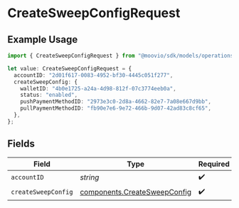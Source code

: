 # CreateSweepConfigRequest

## Example Usage

```typescript
import { CreateSweepConfigRequest } from "@moovio/sdk/models/operations";

let value: CreateSweepConfigRequest = {
  accountID: "2d01f617-0083-4952-bf30-4445c051f277",
  createSweepConfig: {
    walletID: "4b0e1725-a24a-4d98-812f-07c3774eeb0a",
    status: "enabled",
    pushPaymentMethodID: "2973e3c0-2d8a-4662-82e7-7a08e667d9bb",
    pullPaymentMethodID: "fb90e7e6-9e72-466b-9d07-42ad83c8cf65",
  },
};
```

## Fields

| Field                                                                        | Type                                                                         | Required                                                                     | Description                                                                  |
| ---------------------------------------------------------------------------- | ---------------------------------------------------------------------------- | ---------------------------------------------------------------------------- | ---------------------------------------------------------------------------- |
| `accountID`                                                                  | *string*                                                                     | :heavy_check_mark:                                                           | N/A                                                                          |
| `createSweepConfig`                                                          | [components.CreateSweepConfig](../../models/components/createsweepconfig.md) | :heavy_check_mark:                                                           | N/A                                                                          |
